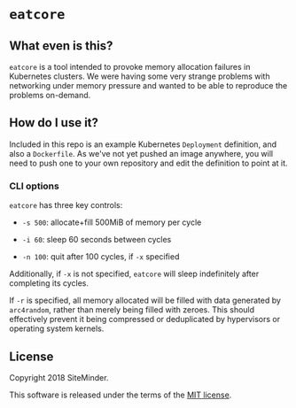 # `eatcore`

## What even is this?

`eatcore` is a tool intended to provoke memory allocation failures in
Kubernetes clusters. We were having some very strange problems with networking
under memory pressure and wanted to be able to reproduce the problems
on-demand.

## How do I use it?

Included in this repo is an example Kubernetes `Deployment` definition, and
also a `Dockerfile`. As we've not yet pushed an image anywhere, you will need
to push one to your own repository and edit the definition to point at it.

### CLI options

`eatcore` has three key controls:

* `-s 500`: allocate+fill 500MiB of memory per cycle

* `-i 60`: sleep 60 seconds between cycles

* `-n 100`: quit after 100 cycles, if `-x` specified

Additionally, if `-x` is not specified, `eatcore` will sleep indefinitely after
completing its cycles.

If `-r` is specified, all memory allocated will be filled with data generated
by `arc4random`, rather than merely being filled with zeroes. This should
effectively prevent it being compressed or deduplicated by hypervisors or
operating system kernels.

## License

Copyright 2018 SiteMinder.

This software is released under the terms of the [MIT license](https://opensource.org/licenses/MIT).
